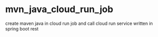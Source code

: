 # mvn_java_cloud_run_job
create maven java in cloud run job and call cloud run service written in spring boot rest
